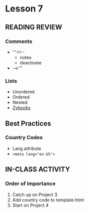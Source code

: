 # Lesson 7
    
## READING REVIEW

### Comments
* '''<!--
    * notes
    * deactivate
* -->'''

### Lists
* Unordered
* Ordered
* Nested
* [Zybooks](https://learn.zybooks.com/zybook/UNCOBACS200SanchezSpring2022/chapter/2/section/4)

## Best Practices

### Country Codes
* Lang attribute
* ```<meta lang="en-US">```

## IN-CLASS ACTIVITY

### Order of importance
1. Catch up on Project 3
2. Add country code to template.html
3. Start on Project 4



